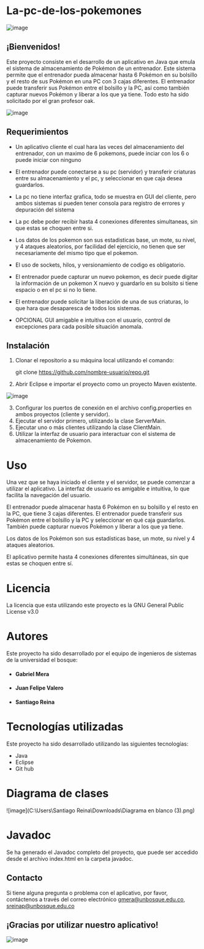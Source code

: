 # La-pc-de-los-pokemones

![image](https://user-images.githubusercontent.com/105569564/223562895-d5e3dfbd-7889-4703-bc38-dea32dcb1e1e.png)

## ¡Bienvenidos!
Este proyecto consiste en el desarrollo de un aplicativo en Java que emula el sistema de almacenamiento de Pokémon de un entrenador. Este sistema permite que el entrenador pueda almacenar hasta 6 Pokémon en su bolsillo y el resto de sus Pokémon en una PC con 3 cajas diferentes. El entrenador puede transferir sus Pokémon entre el bolsillo y la PC, así como también capturar nuevos Pokémon y liberar a los que ya tiene. Todo esto ha sido solicitado por el gran profesor oak.

![image](https://user-images.githubusercontent.com/105569564/223566421-558b9c66-1d98-4edb-a3e2-18c1589fa719.png)


## Requerimientos

- Un aplicativo cliente el cual hara las veces del almacenamiento del entrenador, con un maximo de 6 pokemons, puede inciar con los 6 o puede iniciar con ninguno

- El entrenador puede conectarse a su pc (servidor) y transferir criaturas entre su almacenamiento y el pc, y seleccionar en que caja desea guardarlos.

- La pc no tiene interfaz grafica, todo se muestra en GUI del cliente, pero ambos sistemas si pueden tener consola para registro de errores y depuración del sistema

- La pc debe poder recibir hasta 4 conexiones diferentes simultaneas, sin que estas se choquen entre si.

- Los datos de los pokemon son sus estadisticas base, un mote, su nivel, y 4 ataques aleatorios, por facilidad del ejercicio, no tienen que ser necesariamente del mismo tipo que el pokemon.

- El uso de sockets, hilos, y versionamiento de codigo es obligatorio.

- El entrenador puede capturar un nuevo pokemon, es decir puede digitar la información de un pokemon X nuevo y guardarlo en su bolsito si tiene espacio o en el pc si no lo tiene.

- El entrenador puede solicitar la liberación de una de sus criaturas, lo que hara que desaparesca de todos los sistemas.

- OPCIONAL GUI amigable e intuitiva con el usuario, control de excepciones para cada posible situación anomala.

## Instalación

1. Clonar el repositorio a su máquina local utilizando el comando: 

    git clone https://github.com/nombre-usuario/repo.git

2. Abrir Eclipse e importar el proyecto como un proyecto Maven existente.

![image](https://user-images.githubusercontent.com/105569564/223564633-f78dd4ab-a4b9-4fa3-afc2-a51e5fbfb89f.png)

3. Configurar los puertos de conexión en el archivo config.properties en ambos proyectos (cliente y servidor).
4. Ejecutar el servidor primero, utilizando la clase ServerMain.
5. Ejecutar uno o más clientes utilizando la clase ClientMain.
6. Utilizar la interfaz de usuario para interactuar con el sistema de almacenamiento de Pokemon.

# Uso
Una vez que se haya iniciado el cliente y el servidor, se puede comenzar a utilizar el aplicativo. La interfaz de usuario es amigable e intuitiva, lo que facilita la navegación del usuario.

El entrenador puede almacenar hasta 6 Pokémon en su bolsillo y el resto en la PC, que tiene 3 cajas diferentes. El entrenador puede transferir sus Pokémon entre el bolsillo y la PC y seleccionar en qué caja guardarlos. También puede capturar nuevos Pokémon y liberar a los que ya tiene.

Los datos de los Pokémon son sus estadísticas base, un mote, su nivel y 4 ataques aleatorios.

El aplicativo permite hasta 4 conexiones diferentes simultáneas, sin que estas se choquen entre sí.

# Licencia 

La licencia que esta utilizando este proyecto es la GNU General Public License v3.0

# Autores
Este proyecto ha sido desarrollado por el equipo de ingenieros de sistemas de la universidad el bosque:

- #### Gabriel Mera
- #### Juan Felipe Valero
- #### Santiago Reina

# Tecnologías utilizadas

Este proyecto ha sido desarrollado utilizando las siguientes tecnologías:

- Java
- Eclipse
- Git hub

# Diagrama de clases
![image](C:\Users\Santiago Reina\Downloads\Diagrama en blanco (3).png)

# Javadoc
Se ha generado el Javadoc completo del proyecto, que puede ser accedido desde el archivo index.html en la carpeta javadoc.

## Contacto
Si tiene alguna pregunta o problema con el aplicativo, por favor, contáctenos a través del correo electrónico gmera@unbosque.edu.co, sreinap@unbosque.edu.co

## ¡Gracias por utilizar nuestro aplicativo!

![image](https://user-images.githubusercontent.com/105569564/223567149-c7edb9d2-ecf2-4296-af61-22dc76ba784f.png)

